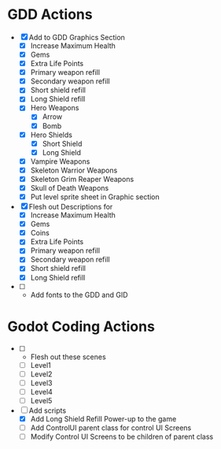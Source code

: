 # GDD Actions
* [x] Add to GDD Graphics Section
  - [x] Increase Maximum Health
  - [x] Gems
  - [x] Extra Life Points
  - [x] Primary weapon refill
  - [x] Secondary weapon refill
  - [x] Short shield refill
  - [x] Long Shield refill
  - [x] Hero Weapons
    + [x] Arrow
    + [x] Bomb
  - [x] Hero Shields
    + [x] Short Shield
    + [x] Long Shield
  - [x] Vampire Weapons
  - [x] Skeleton Warrior Weapons
  - [x] Skeleton Grim Reaper Weapons
  - [x] Skull of Death Weapons
  - [x] Put level sprite sheet in Graphic section
* [x] Flesh out Descriptions for
  - [x] Increase Maximum Health
  - [x] Gems
  - [x] Coins
  - [x] Extra Life Points
  - [x] Primary weapon refill
  - [x] Secondary weapon refill
  - [x] Short shield refill
  - [x] Long Shield refill
* [ ] - Add fonts to the GDD and GID

# Godot Coding Actions
* [ ] - Flesh out these scenes
  - [ ] Level1
  - [ ] Level2
  - [ ] Level3
  - [ ] Level4
  - [ ] Level5
* [ ] Add scripts
  - [x] Add Long Shield Refill Power-up to the game
  - [ ] Add ControlUI parent class for control UI Screens
  - [ ] Modify Control UI Screens to be children of parent class
